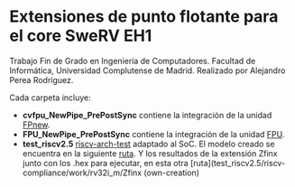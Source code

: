 # Extensiones de punto flotante para el core SweRV EH1

Trabajo Fin de Grado en Ingeniería de Computadores. Facultad de Informática, Universidad Complutense de Madrid.
Realizado por Alejandro Perea Rodríguez.

Cada carpeta incluye:
* **cvfpu_NewPipe_PrePostSync** contiene la integración de la unidad [FPnew](https://github.com/openhwgroup/cvfpu).
* **FPU_NewPipe_PrePostSync** contiene la integración de la unidad [FPU](https://github.com/dawsonjon/fpu).
* **test_riscv2.5** [riscv-arch-test](https://github.com/riscv-non-isa/riscv-arch-test/tree/2.5.0) adaptado al SoC. El modelo creado se encuentra en la siguiente [ruta](test_riscv2.5/fusesoc_libraries/swervolf/riscv-target/swerv). Y los resultados de la extensión Zfinx junto con los .hex para ejecutar, en esta otra [ruta](test_riscv2.5/riscv-compliance/work/rv32i_m/Zfinx (own-creation)
